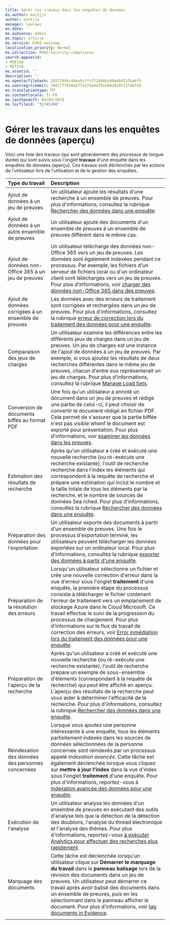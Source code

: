 ```yaml
---
title: Gérer les travaux dans les enquêtes de données
ms.author: markjjo
author: markjjo
manager: laurawi
ms.date: ''
ms.audience: Admin
ms.topic: article
ms.service: O365-seccomp
localization_priority: Normal
ms.collection: M365-security-compliance
search.appverid:
- MOE150
- MET150
ms.assetid: ''
description: ''
ms.openlocfilehash: 28577d45c44eabcffcff2d98bc89a664f3fba6f5
ms.sourcegitcommit: 19d27ff836ee7fa1f8a4e761e04d928f13f4bfd8
ms.translationtype: MT
ms.contentlocale: fr-FR
ms.lasthandoff: 04/09/2019
ms.locfileid: "31745296"
---
```

# <a name="manage-jobs-in-data-investigations-preview"></a>Gérer les travaux dans les enquêtes de données (aperçu)

Voici une liste des travaux (qui sont généralement des processus de longue durée) qui sont suivis sous l'onglet **travaux** d'une enquête dans les enquêtes de données (aperçu). Ces travaux sont déclenchés par les actions de l'utilisateur lors de l'utilisation et de la gestion des enquêtes.

| Type du travail            | Description     |
| :----------------- | :----------     |
|Ajout de données à un jeu de preuves | Un utilisateur ajoute les résultats d'une recherche à un ensemble de preuves.  Pour plus d'informations, consultez la rubrique [Rechercher des données dans une enquête](search-for-data.md). |
|Ajout de données à un autre ensemble de preuves | Un utilisateur ajoute des documents d'un ensemble de preuves à un ensemble de preuves différent dans le même cas.|
|Ajout de données non-Office 365 à un jeu de preuves | Un utilisateur télécharge des données non-Office 365 vers un jeu de preuves. Les données sont également indexées pendant ce processus. Par exemple, les fichiers d'un serveur de fichiers local ou d'un ordinateur client sont téléchargés vers un jeu de preuves. Pour plus d'informations, voir [charger des données non-Office 365 dans des preuves](load-non-office365-data.md).| 
|Ajout de données corrigées à un ensemble de preuves | Les données avec des erreurs de traitement sont corrigées et rechargées dans un jeu de preuves. Pour plus d'informations, consultez la rubrique [erreur de correction lors du traitement des données pour une enquête](error-remediation.md). | 
|Comparaison des jeux de charges | Un utilisateur examine les différences entre les différents jeux de charges dans un jeu de preuves. Un jeu de charges est une instance de l'ajout de données à un jeu de preuves. Par exemple, si vous ajoutez les résultats de deux recherches différentes dans le même jeu de preuves, chacun d'entre eux représenterait un jeu de charges. Pour plus d'informations, consultez la rubrique [Manage Load Sets](manage-load-sets.md). |
|Conversion de documents biffés au format PDF|Une fois qu'un utilisateur a annoté un document dans un jeu de preuves et rédige une partie de celui-ci, il peut choisir de convertir le document rédigé en fichier PDF. Cela permet de s'assurer que la partie biffée n'est pas visible whenf le document est exporté pour présentation. Pour plus d'informations, voir [examiner les données dans les preuves](review-data-in-evidence.md). |
|Estimation des résultats de recherche | Après qu'un utilisateur a créé et exécuté une nouvelle recherche (ou ré-exécute une recherche existante), l'outil de recherche recherche dans l'index les éléments qui correspondent à la requête de recherche et prépare une estimation qui inclut le nombre et la taille totale de tous les éléments par la recherche, et le nombre de sources de données Sea rched.  Pour plus d'informations, consultez la rubrique [Rechercher des données dans une enquête](search-for-data.md). | 
|Préparation des données pour l'exportation | Un utilisateur exporte des documents à partir d'un ensemble de preuves. Une fois le processus d'exportation terminé, les utilisateurs peuvent télécharger les données exportées sur un ordinateur local. Pour plus d'informations, consultez la rubrique [exporter des données à partir d'une enquête](export-data.md). | 
|Préparation de la résolution des erreurs |Lorsqu'un utilisateur sélectionne un fichier et crée une nouvelle correction d'erreur dans la vue d'erreur sous l'onglet **traitement** d'une enquête, la première étape du processus consiste à télécharger le fichier contenant l'erreur de traitement vers un emplacement de stockage Azure dans le Cloud Microsoft. Ce travail effectue le suivi de la progression du processus de chargement. Pour plus d'informations sur le flux de travail de correction des erreurs, voir [Error inmédiation lors du traitement des données pour une enquête](error-remediation.md).| 
|Préparation de l'aperçu de la recherche | Après qu'un utilisateur a créé et exécuté une nouvelle recherche (ou ré-exécute une recherche existante), l'outil de recherche prépare un exemple de sous-ensemble d'éléments (correspondant à la requête de recherche) qui peut être affiché en aperçu. L'aperçu des résultats de la recherche peut vous aider à déterminer l'efficacité de la recherche.  Pour plus d'informations, consultez la rubrique [Rechercher des données dans une enquête](search-for-data.md). | 
|Réindexation des données des personnes concernées | Lorsque vous ajoutez une personne intéressante à une enquête, tous les éléments partiellement indexés dans les sources de données sélectionnées de la personne concernée sont réindexés par un processus appelé *indexation avancée*. Cette tâche est également déclenchée lorsque vous cliquez sur **mettre à jour l'index** dans la vue d'index sous l'onglet **traitement** d'une enquête. Pour plus d'informations, reportez-vous à [indexation avancée des données pour une enquête](index-data-people-of-interest.md).
|Exécution de l'analyse | Un utilisateur analyse les données d'un ensemble de preuves en exécutant des outils d'analyse tels que la détection de la détection des doublons, l'analyse du thread électronique et l'analyse des thèmes. Pour plus d'informations, reportez-vous [à exécuter Analytics pour effectuer des recherches plus rapidement](run-analytics-to-investigate-faster.md). | 
|Marquage des documents | Cette tâche est déclenchée lorsqu'un utilisateur clique sur **Démarrer le marquage du travail** dans le **panneau balisage** lors de la révision des documents dans un jeu de preuves. Un utilisateur peut démarrer ce travail après avoir balisé des documents dans un ensemble de preuves, puis en les sélectionnant dans le panneau afficher le document. Pour plus d'informations, voir [tag documents in Evidence](tag-documents.md). | 
|||
